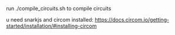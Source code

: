 run ./compile_circuits.sh to compile circuits

u need snarkjs and circom installed: https://docs.circom.io/getting-started/installation/#installing-circom